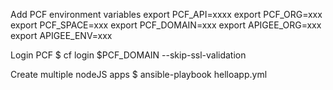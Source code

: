 
Add PCF environment variables
export PCF_API=xxxx
export PCF_ORG=xxx
export PCF_SPACE=xxx
export PCF_DOMAIN=xxx
export APIGEE_ORG=xxx
export APIGEE_ENV=xxx

Login PCF
$ cf login $PCF_DOMAIN --skip-ssl-validation

Create multiple nodeJS apps
$ ansible-playbook helloapp.yml